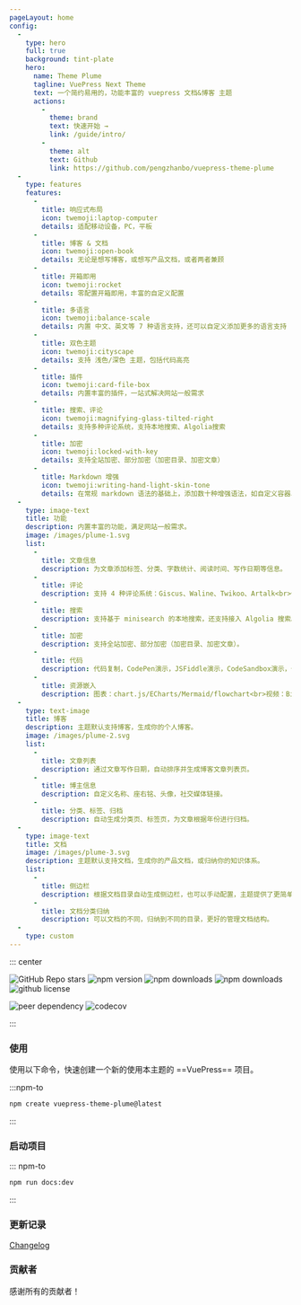 ```yaml
---
pageLayout: home
config:
  -
    type: hero
    full: true
    background: tint-plate
    hero:
      name: Theme Plume
      tagline: VuePress Next Theme
      text: 一个简约易用的，功能丰富的 vuepress 文档&博客 主题
      actions:
        -
          theme: brand
          text: 快速开始 →
          link: /guide/intro/
        -
          theme: alt
          text: Github
          link: https://github.com/pengzhanbo/vuepress-theme-plume
  -
    type: features
    features:
      -
        title: 响应式布局
        icon: twemoji:laptop-computer
        details: 适配移动设备，PC，平板
      -
        title: 博客 & 文档
        icon: twemoji:open-book
        details: 无论是想写博客，或想写产品文档，或者两者兼顾
      -
        title: 开箱即用
        icon: twemoji:rocket
        details: 零配置开箱即用，丰富的自定义配置
      -
        title: 多语言
        icon: twemoji:balance-scale
        details: 内置 中文、英文等 7 种语言支持，还可以自定义添加更多的语言支持
      -
        title: 双色主题
        icon: twemoji:cityscape
        details: 支持 浅色/深色 主题，包括代码高亮
      -
        title: 插件
        icon: twemoji:card-file-box
        details: 内置丰富的插件，一站式解决网站一般需求
      -
        title: 搜索、评论
        icon: twemoji:magnifying-glass-tilted-right
        details: 支持多种评论系统，支持本地搜索、Algolia搜索
      -
        title: 加密
        icon: twemoji:locked-with-key
        details: 支持全站加密、部分加密（加密目录、加密文章）
      -
        title: Markdown 增强
        icon: twemoji:writing-hand-light-skin-tone
        details: 在常规 markdown 语法的基础上，添加数十种增强语法，如自定义容器、文件树、代码分组等
  -
    type: image-text
    title: 功能
    description: 内置丰富的功能，满足网站一般需求。
    image: /images/plume-1.svg
    list:
      -
        title: 文章信息
        description: 为文章添加标签、分类、字数统计、阅读时间、写作日期等信息。
      -
        title: 评论
        description: 支持 4 种评论系统：Giscus、Waline、Twikoo、Artalk<br>你可以自由选择符合你的需求的评论系统。
      -
        title: 搜索
        description: 支持基于 minisearch 的本地搜索，还支持接入 Algolia 搜索。
      -
        title: 加密
        description: 支持全站加密、部分加密（加密目录、加密文章）。
      -
        title: 代码
        description: 代码复制，CodePen演示，JSFiddle演示，CodeSandbox演示，代码组，行高亮，行聚焦，行警告，差异对比，代码块折叠等。
      -
        title: 资源嵌入
        description: 图表：chart.js/ECharts/Mermaid/flowchart<br>视频：Bilibili/Youtube/ArtPlayer<br>PDF，200K+ Iconify 图标
  -
    type: text-image
    title: 博客
    description: 主题默认支持博客，生成你的个人博客。
    image: /images/plume-2.svg
    list:
      -
        title: 文章列表
        description: 通过文章写作日期，自动排序并生成博客文章列表页。
      -
        title: 博主信息
        description: 自定义名称、座右铭、头像，社交媒体链接。
      -
        title: 分类、标签、归档
        description: 自动生成分类页、标签页，为文章根据年份进行归档。
  -
    type: image-text
    title: 文档
    image: /images/plume-3.svg
    description: 主题默认支持文档，生成你的产品文档，或归纳你的知识体系。
    list:
      -
        title: 侧边栏
        description: 根据文档目录自动生成侧边栏，也可以手动配置，主题提供了更简单的配置方式。
      -
        title: 文档分类归纳
        description: 可以文档的不同，归纳到不同的目录，更好的管理文档结构。
  -
    type: custom
---
```


<div style="max-width: 960px;margin:0 auto;" class="home-custom-content">

::: center

![GitHub Repo stars](https://img.shields.io/github/stars/pengzhanbo/vuepress-theme-plume)
![npm version](https://img.shields.io/npm/v/vuepress-theme-plume?color=32A9C3&labelColor=1B3C4A&label=npm)
![npm downloads](https://img.shields.io/npm/dm/vuepress-theme-plume?color=32A9C3&labelColor=1B3C4A&label=downloads)
![npm downloads](https://img.shields.io/npm/dt/vuepress-theme-plume?color=32A9C3&labelColor=1B3C4A&label=downloads)
![github license](https://img.shields.io/github/license/pengzhanbo/vuepress-theme-plume?color=32A9C3&labelColor=1B3C4A)

![peer dependency](https://img.shields.io/npm/dependency-version/vuepress-theme-plume/peer/vuepress?color=32A9C3&labelColor=1B3C4A)
![codecov](https://codecov.io/gh/pengzhanbo/vuepress-theme-plume/graph/badge.svg?token=W6KYBX7WO5)

:::

### 使用

使用以下命令，快速创建一个新的使用本主题的 ==VuePress== 项目。

:::npm-to

```sh
npm create vuepress-theme-plume@latest
```

:::

### 启动项目

::: npm-to

```sh
npm run docs:dev
```

:::

### 更新记录

[Changelog](./changelog.md)

### 贡献者

感谢所有的贡献者！

<Contributors
  :contributors="[
    'pengzhanbo',
    { github: 'huankong233', name: 'huan_kong' },
    { github: 'northword', name: 'Northword' },
    'KrLite',
    'shylock-wu',
    'hrradev',
    { github: 'TheCoderAlex', name: 'Tang Zifeng' },
    { github: 'HydroGest', name: 'MarkChai' },
    { github: 'sunnyboy-mu', name: '小沐沐吖' },
    { github: 'zhenghaoyang24', name: 'zhenghaoyang24' },
    { github: 'shuoliuchn', name: 'Shuo Liu' },
  ]"
/>

</div>

<style>
.home-custom-content img {
  cursor: default !important;
}
</style>

<script setup>
import Contributors from '~/components/Contributors.vue'
</script>
